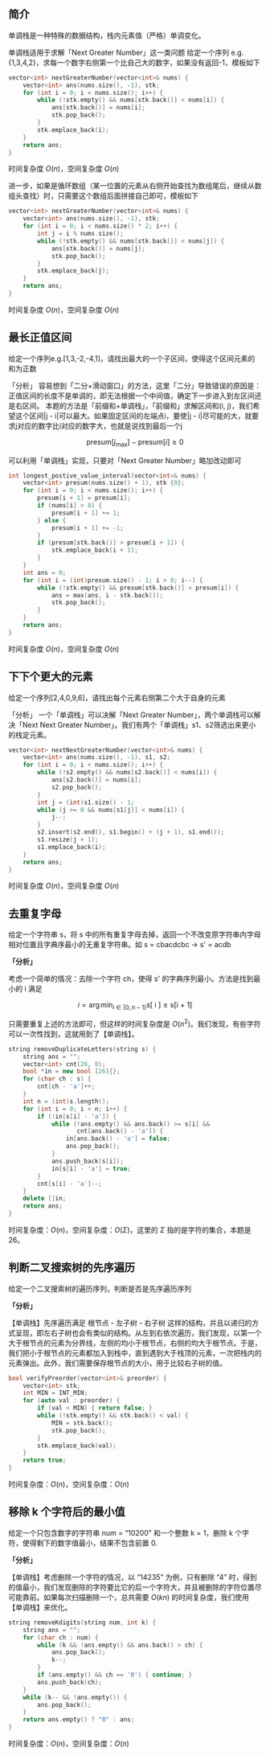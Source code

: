## 简介
单调栈是一种特殊的数据结构，栈内元素值（严格）单调变化。

单调栈适用于求解「Next Greater Number」这一类问题
给定一个序列 e.g. {1,3,4,2}，求每一个数字右侧第一个比自己大的数字，如果没有返回-1，模板如下
```cpp
vector<int> nextGreaterNumber(vector<int>& nums) {
    vector<int> ans(nums.size(), -1), stk;
    for (int i = 0; i < nums.size(); i++) {
        while (!stk.empty() && nums[stk.back()] < nums[i]) {
            ans[stk.back()] = nums[i];
            stk.pop_back();
        }
        stk.emplace_back(i);
    }
    return ans;
}
```
时间复杂度 $O(n)$，空间复杂度 $O(n)$

进一步，如果是循环数组（某一位置的元素从右侧开始查找为数组尾后，继续从数组头查找）时，只需要这个数组后面拼接自己即可，模板如下
```cpp
vector<int> nextGreaterNumber(vector<int>& nums) {
    vector<int> ans(nums.size(), -1), stk;
    for (int i = 0; i < nums.size() * 2; i++) {
        int j = i % nums.size();
        while (!stk.empty() && nums[stk.back()] < nums[j]) {
            ans[stk.back()] = nums[j];
            stk.pop_back();
        }
        stk.emplace_back(j);
    }
    return ans;
}
```
时间复杂度 $O(n)$，空间复杂度 $O(n)$

## 最长正值区间
给定一个序列e.g.[1,3,-2,-4,1]，请找出最大的一个子区间，使得这个区间元素的和为正数

「分析」
容易想到「二分+滑动窗口」的方法，这里「二分」导致错误的原因是：正值区间的长度不是单调的，即无法根据一个中间值，确定下一步进入到左区间还是右区间。
本题的方法是「前缀和+单调栈」，「前缀和」求解区间和(i, j)，我们希望这个区间|j - i|可以最大。如果固定区间的左端点i，要使|j - i|尽可能的大，就要求j对应的数字比i对应的数字大，也就是说找到最后一个j

$$\text{presum}[j_{\text{max}}] - \text{presum}[i] \geq 0$$

可以利用「单调栈」实现，只要对「Next Greater Number」略加改动即可

```cpp
int longest_postive_value_interval(vector<int>& nums) {
    vector<int> presum(nums.size() + 1), stk {0};
    for (int i = 0; i < nums.size(); i++) {
        presum[i + 1] = presum[i];
        if (nums[i] > 8) {
            presum[i + 1] += 1;
        } else {
            presum[i + 1] += -1;
        }
        if (presum[stk.back()] > presum[i + 1]) {
            stk.emplace_back(i + 1);
        }
    }
    int ans = 0;
    for (int i = (int)presum.size() - 1; i > 0; i--) {
        while (!stk.empty() && presum[stk.back()] < presum[i]) {
            ans = max(ans, i - stk.back());
            stk.pop_back();
        }
    }
    return ans;
}
```
时间复杂度 $O(n)$，空间复杂度 $O(n)$

## 下下个更大的元素
给定一个序列[2,4,0,9,6]，请找出每个元素右侧第二个大于自身的元素

「分析」
一个「单调栈」可以决解「Next Greater Number」，两个单调栈可以解决「Next Next Greater Number」。我们有两个「单调栈」s1、s2筛选出来更小的栈定元素。

```cpp
vector<int> nextNextGreaterNumber(vector<int>& nums) {
    vector<int> ans(nums.size(), -1), s1, s2;
    for (int i = 0; i < nums.size(); i++) {
        while (!s2.empty() && nums[s2.back()] < nums[i]) {
            ans[s2.back()] = nums[i];
            s2.pop_back();
        }
        int j = (int)s1.size() - 1;
        while (j >= 0 && nums[s1[j]] < nums[i]) {
            j--;
        }
        s2.insert(s2.end(), s1.begin() + (j + 1), s1.end());
        s1.resize(j + 1);
        s1.emplace_back(i);
    }
    return ans;
}
```
时间复杂度 $O(n)$，空间复杂度 $O(n)$

## 去重复字母
给定一个字符串 s，将 s 中的所有重复字母去掉，返回一个不改变原字符串内字母相对位置且字典序最小的无重复字符串。如 s = cbacdcbc -> s' = acdb

**「分析」**

考虑一个简单的情况：去除一个字符 ch，使得 s' 的字典序列最小。方法是找到最小的 i 满足 

$$
i = \arg \min_{i \in [0, n - 1)} \text{s[ i ]} \geq \text{s[i + 1]}
$$

只需要重复上述的方法即可，但这样的时间复杂度是 $O(n^{2})$。我们发现，有些字符可以一次性找到，这就用到了【单调栈】。

```cpp
string removeDuplicateLetters(string s) {
    string ans = "";
    vector<int> cnt(26, 0);
    bool *in = new bool [26]{};
    for (char ch : s) {
        cnt[ch - 'a']++;
    }
    int n = (int)s.length();
    for (int i = 0; i < n; i++) {
        if (!in[s[i] - 'a']) {
            while (!ans.empty() && ans.back() >= s[i] &&
                   cnt[ans.back() - 'a']) {
                in[ans.back() - 'a'] = false;
                ans.pop_back();
            }
            ans.push_back(s[i]);
            in[s[i] - 'a'] = true;
        }
        cnt[s[i] - 'a']--;
    }
    delete []in;
    return ans;
}
```
时间复杂度：$O(n)$，空间复杂度：$O(\Sigma)$，这里的 $\Sigma$ 指的是字符的集合，本题是 26。


## 判断二叉搜索树的先序遍历
给定一个二叉搜索树的遍历序列，判断是否是先序遍历序列

**「分析」**

【单调栈】先序遍历满足 根节点 - 左子树 - 右子树 这样的结构，并且以递归的方式呈现，即左右子树也会有类似的结构。从左到右依次遍历，我们发现，以第一个大于根节点的元素为分界线，左侧的均小于根节点，右侧的均大于根节点。于是，我们把小于根节点的元素都加入到栈中，直到遇到大于栈顶的元素，一次把栈内的元素弹出。此外，我们需要保存根节点的大小，用于比较右子树的值。

```cpp
bool verifyPreorder(vector<int>& preorder) {
    vector<int> stk;
    int MIN = INT_MIN;
    for (auto val : preorder) {
        if (val < MIN) { return false; }
        while (!stk.empty() && stk.back() < val) {
            MIN = stk.back();
            stk.pop_back();
        }
        stk.emplace_back(val);
    }
    return true;
}
```
时间复杂度：$O(n)$，空间复杂度：$O(n)$

## 移除 k 个字符后的最小值
给定一个只包含数字的字符串 num = “10200” 和一个整数 k = 1，删除 k 个字符，使得剩下的数字值最小，结果不包含前置 0.

**「分析」**

【单调栈】考虑删除一个字符的情况，以 “14235” 为例，只有删除 “4” 时，得到的值最小，我们发现删除的字符要比它的后一个字符大，并且被删除的字符位置尽可能靠前。如果每次扫描删除一个，总共需要 $O(kn)$ 的时间复杂度，我们使用【单调栈】来优化。

```cpp
string removeKdigits(string num, int k) {
    string ans = "";
    for (char ch : num) {
        while (k && !ans.empty() && ans.back() > ch) {
            ans.pop_back();
            k--;
        }
        if (ans.empty() && ch == '0') { continue; }
        ans.push_back(ch);
    }
    while (k-- && !ans.empty()) {
        ans.pop_back();
    }
    return ans.empty() ? "0" : ans;
}
```
时间复杂度：$O(n)$，空间复杂度：$O(n)$
